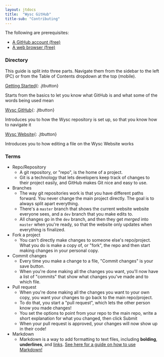 ```yaml
---
layout: jtdocs
title:  "Wysc GitHub"
title-sub: "Contributing"
---
```


The following are prerequisites:

- [A GitHub account (free)](https://github.com/)
- [A web browser (free)](https://www.mozilla.org/en-US/firefox/new/)

### Directory

This guide is split into three parts. Navigate them from the sidebar to the left (PC) or from the Table of Contents dropdown at the top (mobile).

[Getting Started](#terms){: .jtbutton}

Starts from the basics to let you know what GitHub is and what some of the words being used mean  

[Wysc GitHub](github-intro){: .jtbutton}

Introduces you to how the Wysc repository is set up, so that you know how to navigate it  

[Wysc Website](website){: .jtbutton}

Introduces you to how editing a file on the Wysc Website works


### Terms

- Repo/Repository
    - A git repository, or "repo", is the home of a project.
    - Git is a technology that lets developers keep track of changes to their project easily, and GitHub makes Git nice and easy to use.
- Branches
    - The way git repositories work is that you have different paths forward. You never change the main project directly. The goal is to always split apart everything.
    - There's a `master` branch that shows the current website website everyone sees, and a `dev` branch that you make edits to.
    - All changes go in the `dev` branch, and then they get *merged* into `master` when you're ready, so that the website only updates when everything is finalized.
- Fork a project
    - You can't directly make changes to someone else's repo/project. What you do is make a copy of, or "fork", the repo and then start making changes in your personal copy.
- Commit changes
    - Every time you make a change to a file, "Commit changes" is your save button.
    - When you're done making all the changes you want, you'll now have a list of "commits" that show what changes you've made and to which file.
- Pull request
    - When you're done making all the changes you want to your own copy, you want your changes to go back to the main repo/project.
    - To do that, you start a "pull request", which lets the other person know you made changes!
    - You set the options to point from your repo to the main repo, write a short explanation for what you changed, then click Submit
    - When your pull request is approved, your changes will now show up in their code!
- Markdown
    - Markdown is a way to add formatting to text files, including **bolding**, __underlines__, and [links](#introduction). [See here for a guide on how to use Markdown!](https://github.com/adam-p/markdown-here/wiki/Markdown-Cheatsheet)
